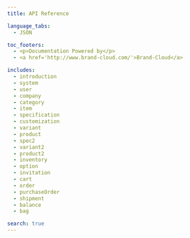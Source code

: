 ```yaml
---
title: API Reference

language_tabs:
  - JSON

toc_footers:
  - <p>Documentation Powered by</p>
  - <a href='http://www.brand-cloud.com/'>Brand-Cloud</a>

includes:
  - introduction
  - system
  - user
  - company
  - category
  - item
  - specification
  - customization
  - variant
  - product
  - spec2
  - variant2
  - product2
  - inventory
  - option
  - invitation
  - cart
  - order
  - purchaseOrder
  - shipment
  - balance
  - bag

search: true
---
```

